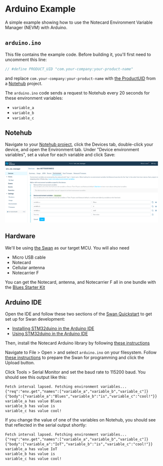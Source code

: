 # Arduino Example

A simple example showing how to use the Notecard Environment Variable Manager (NEVM) with Arduino.

## `arduino.ino`

This file contains the example code. Before building it, you'll first need to uncomment this line:

```c
// #define PRODUCT_UID "com.your-company:your-product-name"
```

and replace `com.your-company:your-product-name` with [the ProductUID](https://dev.blues.io/notehub/notehub-walkthrough/#finding-a-productuid) from a [Notehub](https://dev.blues.io/notehub/notehub-walkthrough/) project.

The `arduino.ino` code sends a request to Notehub every 20 seconds for these environment variables:

- `variable_a`
- `variable_b`
- `variable_c`

## Notehub

Navigate to your [Notehub project](https://notehub.io/projects), click the Devices tab, double-click your device, and open the Environment tab. Under "Device environment variables", set a value for each variable and click Save:

![Settings variables on Notehub](../images/setting_vars_on_notehub.png "Settings variables on Notehub")

## Hardware

We'll be using [the Swan](https://dev.blues.io/swan/introduction-to-swan/) as our target MCU. You will also need

- Micro USB cable
- Notecard
- Cellular antenna
- Notecarrier F

You can get the Notecard, antenna, and Notecarrier F all in one bundle with the [Blues Starter Kit](https://shop.blues.io/collections/blues-starter-kits)

## Arduino IDE

Open the IDE and follow these two sections of the [Swan Quickstart](https://dev.blues.io/quickstart/swan-quickstart) to get set up for Swan development:

- [Installing STM32duino in the Arduino IDE](https://dev.blues.io/quickstart/swan-quickstart/#installing-stm32duino-in-the-arduino-ide)
- [Using STM32duino in the Arduino IDE](https://dev.blues.io/quickstart/swan-quickstart/#using-stm32duino-in-the-arduino-ide)

Then, install the Notecard Arduino library by following [these instructions](https://dev.blues.io/tools-and-sdks/firmware-libraries/arduino-library/#installation)

Navigate to File > Open > and select `arduino.ino` on your filesystem. Follow [these instructions](https://dev.blues.io/quickstart/swan-quickstart/#programming-swan-the-stlink-v3mini) to prepare the Swan for programming and click the Upload button.

Click Tools > Serial Monitor and set the baud rate to 115200 baud. You should see this output like this:

```
Fetch interval lapsed. Fetching environment variables...
{"req":"env.get","names":["variable_a","variable_b","variable_c"]}
{"body":{"variable_a":"Blues","variable_b":"is","variable_c":"cool!"}}
variable_a has value Blues
variable_b has value is
variable_c has value cool!
```

If you change the value of one of the variables on Notehub, you should see that reflected in the serial output shortly:

```
Fetch interval lapsed. Fetching environment variables...
{"req":"env.get","names":["variable_a","variable_b","variable_c"]}
{"body":{"variable_a":"IoT","variable_b":"is","variable_c":"cool!"}}
variable_a has value IoT
variable_b has value is
variable_c has value cool!
```
